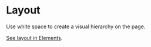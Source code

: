 # Layout

Use white space to create a visual hierarchy on the page.

[See layout in Elements](http://govuk-elements.herokuapp.com/layout/).
